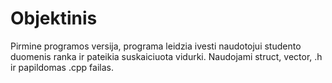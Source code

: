 # Objektinis
Pirmine programos versija, programa leidzia ivesti naudotojui studento duomenis ranka ir pateikia suskaiciuota vidurki.
Naudojami struct, vector, .h ir papildomas .cpp failas.
